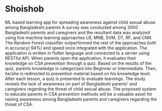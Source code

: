 # Shoishob
ML based learning app for spreading awareness against child sexual abuse among Bangladeshi parents
A survey was conducted among 3000 Bangladeshi parents and caregivers and the resultant data was analyzed using five machine learning approaches LR, MNB, SVM, DT, RF, and CNN. 
The Random Forest classifier outperformed the rest of the approaches both in accuracy( 94\%) and speed once integrated with the application.
The application is written in flutter language and connected to a server using RESTful API.
When parents open the application, it evaluates their knowledge on CSA prevention through a quiz. Based on the results of the quiz, parents knowledge is categorized into Beginner or Intermediate. 
Then, he/she is redirected to prevention material based on his knowledge level. After each lesson, a quiz is presented to evaluate learnings.
The study reveals the lack of awareness on part of Bangladeshi parents' and caregivers regarding the threat of child sexual abuse. The proposed system to educate parents in CSA prevention methods will be a valuable asset for raising awareness among Bangladeshi parents and caregivers regarding the threat of CSA.
